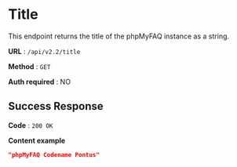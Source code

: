 # Title

This endpoint returns the title of the phpMyFAQ instance as a string.

**URL** : `/api/v2.2/title`

**Method** : `GET`

**Auth required** : NO

## Success Response

**Code** : `200 OK`

**Content example**

```json
"phpMyFAQ Codename Pontus"
```

